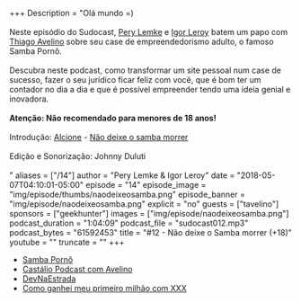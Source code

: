 +++
Description = "Olá mundo =)<br/><br/> Neste episódio do Sudocast, [Pery Lemke](https://www.twitter.com/perylemke) e [Igor Leroy](https://twitter.com/lerrua) batem um papo com [Thiago Avelino](https://twitter.com/avelino0) sobre seu case de empreendedorismo adulto, o famoso Samba Pornô.<br/><br/> Descubra neste podcast, como transformar um site pessoal num case de sucesso, fazer o seu jurídico ficar feliz com você, que é bom ter um contador no dia a dia e que é possível empreender tendo uma ideia genial e inovadora.<br/><br/> **Atenção: Não recomendado para menores de 18 anos!**<br/><br/> Introdução: [Alcione](http://www.alcioneamarrom.com.br/) - [Não deixe o samba morrer](https://www.youtube.com/watch?v=ddKD5OMWlhY)<br/><br/> Edição e Sonorização: Johnny Duluti<br/><br/>"
aliases = ["/14"]
author = "Pery Lemke & Igor Leroy"
date = "2018-05-07T04:10:01-05:00"
episode = "14"
episode_image = "img/episode/thumbs/naodeixeosamba.png"
episode_banner = "img/episode/naodeixeosamba.png"
explicit = "no"
guests = ["tavelino"]
sponsors = ["geekhunter"]
images = ["img/episode/naodeixeosamba.png"]
podcast_duration = "1:04:09"
podcast_file = "sudocast012.mp3"
podcast_bytes = "61592453"
title = "#12 - Não deixe o Samba morrer (+18)"
youtube = ""
truncate = ""
+++
* [Samba Pornô](https://www.youtube.com/watch?v=dQw4w9WgXcQ)
* [Castálio Podcast com Avelino](https://castalio.info/episodio-63-thiago-avelino-vim-bootstrap-e-beerblogging.html)
* [DevNaEstrada](https://devnaestrada.com.br/2018/04/06/entrevista-thiago-avelino.html)
* [Como ganhei meu primeiro milhão com XXX](https://www.youtube.com/watch?v=dPv6Q_5Ctd4)
